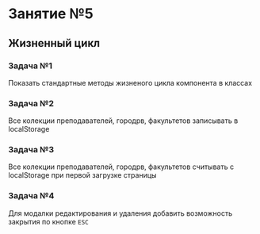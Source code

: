 # Занятие №5

## Жизненный цикл

### Задача №1

Показать стандартные методы жизненого цикла компонента в классах

### Задача №2

Все колекции преподавателей, городрв, факультетов записывать в localStorage

### Задача №3

Все колекции преподавателей, городрв, факультетов cчитывать с localStorage при первой загрузке страницы

### Задача №4

Для модалки редактирования и удаления добавить возможность закрытия по кнопке ```ESC```
